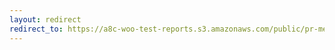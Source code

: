 ```yaml
---
layout: redirect
redirect_to: https://a8c-woo-test-reports.s3.amazonaws.com/public/pr-merge/38613/api/index.html
---
```

